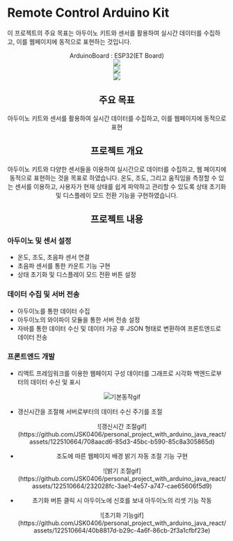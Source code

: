 # Remote Control Arduino Kit

이 프로젝트의 주요 목표는 아두이노 키트와 센서를 활용하여 실시간 데이터를 수집하고, 이를 웹페이지에 동적으로 표현하는 것입니다.

<div align=center>
    <div>ArduinoBoard : ESP32(ET Board) </div>
    <img src="https://img.shields.io/badge/arduino-00979D?style=for-the-badge&logo=arduino&logoColor=white"><br/>
    <img src="https://img.shields.io/badge/java-007396?style=for-the-badge&logo=java&logoColor=white"><br/>
    <img src="https://img.shields.io/badge/react-61DAFB?style=for-the-badge&logo=react&logoColor=white"><br/>
<div>
    
## 주요 목표

아두이노 키트와 센서를 활용하여 실시간 데이터를 수집하고, 이를 웹페이지에 동적으로 표현

## 프로젝트 개요

아두이노 키트와 다양한 센서들을 이용하여 실시간으로 데이터를 수집하고, 웹 페이지에 동적으로 표현하는 것을 목표로 하였습니다. 온도, 조도, 그리고 움직임을 측정할 수 있는 센서를 이용하고, 사용자가 현재 상태를 쉽게 파악하고 관리할 수 있도록 상태 초기화 및 디스플레이 모드 전환 기능을 구현하였습니다. 

## 프로젝트 내용

<div align=left>
    
### 아두이노 및 센서 설정

+ 온도, 조도, 초음파 센서 연결
+ 초음파 센서를 통한 카운트 기능 구현
+ 상태 초기화 및 디스플레이 모드 전환 버튼 설정
      
### 데이터 수집 및 서버 전송
+ 아두이노를 통한 데이터 수집
+ 아두이노의 와이파이 모듈을 통한 서버 전송 설정
+ 자바를 통한 데이터 수신 및 데이터 가공 후 JSON 형태로 변환하여 프론트엔드로 데이터 전송
      
### 프론트엔드 개발
+ 리액트 프레임워크를 이용한 웹페이지 구성
  데이터를 그래프로 시각화
  백엔드로부터의 데이터 수신 및 표시
  <div align=center>
      
  ![기본동작gif](https://github.com/JSK0406/personal_project_with_arduino_java_react/assets/122510664/f7e3b485-d663-4873-ad67-614dd41059b1)

  </div>
  

+ 갱신시간을 조절해 서버로부터의 데이터 수신 주기를 조절
  <div align=center>
  ![갱신시간 조절gif](https://github.com/JSK0406/personal_project_with_arduino_java_react/assets/122510664/708aacd6-85d3-45bc-b590-85c8a305865d)
</div>

+ 조도에 따른 웹페이지 배경 밝기 자동 조절 기능 구현
   <div align=center>
  ![밝기 조절gif](https://github.com/JSK0406/personal_project_with_arduino_java_react/assets/122510664/232028fc-3ae1-4e57-a747-cae65606f5d9)
    </div>

+ 초기화 버튼 클릭 시 아두이노에 신호를 보내 아두이노의 리셋 기능 작동
  <div align=center>
  ![초기화 기능gif](https://github.com/JSK0406/personal_project_with_arduino_java_react/assets/122510664/40b8817d-b29c-4a6f-86cb-2f3a1cfbf23e)
  </div>
</div>
